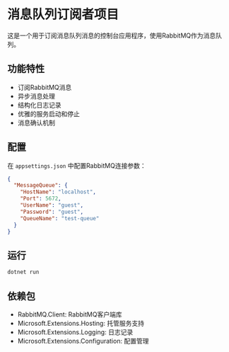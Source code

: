 # 消息队列订阅者项目

这是一个用于订阅消息队列消息的控制台应用程序，使用RabbitMQ作为消息队列。

## 功能特性

- 订阅RabbitMQ消息
- 异步消息处理
- 结构化日志记录
- 优雅的服务启动和停止
- 消息确认机制

## 配置

在 `appsettings.json` 中配置RabbitMQ连接参数：

```json
{
  "MessageQueue": {
    "HostName": "localhost",
    "Port": 5672,
    "UserName": "guest",
    "Password": "guest",
    "QueueName": "test-queue"
  }
}
```

## 运行

```bash
dotnet run
```

## 依赖包

- RabbitMQ.Client: RabbitMQ客户端库
- Microsoft.Extensions.Hosting: 托管服务支持
- Microsoft.Extensions.Logging: 日志记录
- Microsoft.Extensions.Configuration: 配置管理

